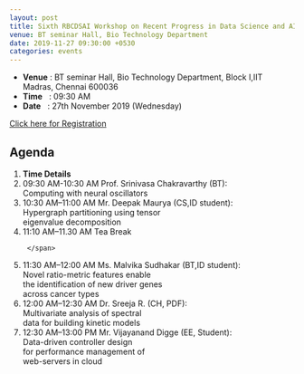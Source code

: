 ```yaml
---
layout: post
title: Sixth RBCDSAI Workshop on Recent Progress in Data Science and AI
venue: BT seminar Hall, Bio Technology Department
date: 2019-11-27 09:30:00 +0530
categories: events
---
```

<ul class="mb-5" >
	<li><b>Venue</b> : BT seminar Hall, Bio Technology Department, Block I,IIT Madras, Chennai 600036 </li>
	 <li><b>Time</b>&nbsp;&nbsp; : 09:30 AM</li>
	 <li><b>Date</b>&nbsp;&nbsp; : 27th November 2019 (Wednesday)</li>
</ul>

<a href="https://docs.google.com/forms/d/1K6Upzi18Ay63LLNtEnmTUtd6PnbfCoNTjQ-rS_5KoFQ/edit">Click here for Registration</a>
<h2 class="post-title text-center"> Agenda </h2>
<ol class="publications container mt-4">
  <li class="row">
    <span class="col-5 text-center"><strong> Time </strong> </span>
    <span class="col-25 text-center"><strong> Details</strong> </span>
  </li>
  <li class="row">
     <span class="col-5 text-center">
       09:30 AM-10:30 AM
       </span>
       <span class="col-25">
Prof. Srinivasa Chakravarthy (BT):<br>Computing with neural oscillators </span>
  </li> <li class="row">
     <span class="col-5 text-center">
      10:30 AM–11:00 AM
       </span>
       <span class="col-25">
        Mr. Deepak Maurya (CS,ID student):<br> Hypergraph partitioning using tensor <br> eigenvalue decomposition  
     </span>
  </li> <li class="row">
     <span class="col-5 text-center">
       11:10 AM–11.30 AM
       </span> <span class="col-25">Tea Break 

     </span>
  </li> <li class="row">
     <span class="col-5 text-center">
11:30 AM–12:00 AM
       </span> <span class="col-25">
Ms. Malvika Sudhakar (BT,ID student): <br>Novel ratio-metric features enable <br> the identification of new driver genes<br> across cancer types
     </span>
  </li> <li class="row">
     <span class="col-5 text-center">
       12:00 AM–12:30 AM
       </span> <span class="col-25">
       Dr. Sreeja R. (CH, PDF):<br>Multivariate analysis of spectral <br> data for building kinetic models  
     </span>
  </li> <li class="row">
<span class="col-5 text-center">
       12:30 AM–13:00 PM
       </span> <span class="col-25">
     Mr.  Vijayanand Digge (EE, Student): <br>Data-driven controller design <br> for performance management of <br> web-servers in cloud  
     </span>
  </li>
 </ol>

